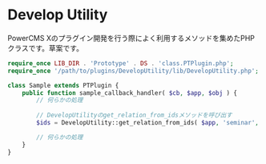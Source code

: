 # Develop Utility

PowerCMS Xのプラグイン開発を行う際によく利用するメソッドを集めたPHPクラスです。草案です。

```php
require_once LIB_DIR . 'Prototype' . DS . 'class.PTPlugin.php';
require_once '/path/to/plugins/DevelopUtility/lib/DevelopUtility.php';

class Sample extends PTPlugin {
    public function sample_callback_handler( $cb, $app, $obj ) {
        // 何らかの処理
        
        // DevelopUtilityのget_relation_from_idsメソッドを呼び出す
        $ids = DevelopUtility::get_relation_from_ids( $app, 'seminar', 'lecturer', [1,3] );

        // 何らかの処理
    }
}
```
